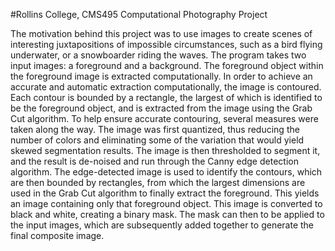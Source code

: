 #Rollins College, CMS495 Computational Photography Project

The motivation behind this project was to use images to create scenes of interesting juxtapositions of impossible circumstances, such as a bird flying underwater, or a snowboarder riding the waves. The program takes two input images: a foreground and a background. The foreground object within the foreground image is extracted computationally. In order to achieve an accurate and automatic extraction computationally, the image is contoured. Each contour is bounded by a rectangle, the largest of which is identified to be the foreground object, and is extracted from the image using the Grab Cut algorithm. To help ensure accurate contouring, several measures were taken along the way.
The image was first quantized, thus reducing the number of colors and eliminating some of the variation that would yield skewed segmentation results. The image is then thresholded to segment it, and the result is de-noised and run through the Canny edge detection algorithm. The edge-detected image is used to identify the contours, which are then bounded by rectangles, from which the largest dimensions are used in the Grab Cut algorithm to finally extract the foreground. This yields an image containing only that foreground object. This image is converted to black and white, creating a binary mask. The mask can then to be applied to the input images, which are subsequently added together to generate the final composite image.
